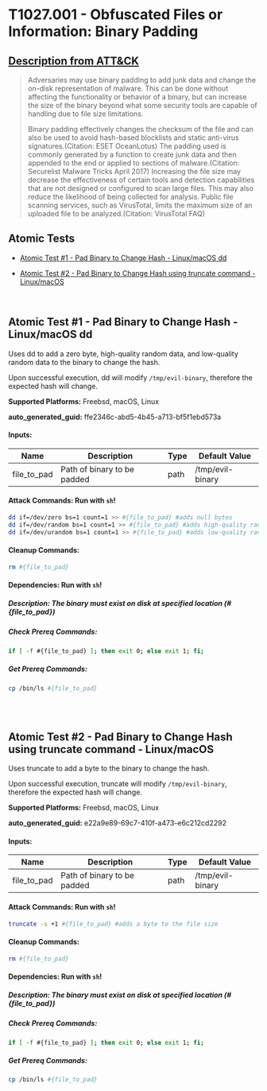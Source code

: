 # T1027.001 - Obfuscated Files or Information: Binary Padding
## [Description from ATT&CK](https://attack.mitre.org/techniques/T1027/001)
<blockquote>Adversaries may use binary padding to add junk data and change the on-disk representation of malware. This can be done without affecting the functionality or behavior of a binary, but can increase the size of the binary beyond what some security tools are capable of handling due to file size limitations. 

Binary padding effectively changes the checksum of the file and can also be used to avoid hash-based blocklists and static anti-virus signatures.(Citation: ESET OceanLotus) The padding used is commonly generated by a function to create junk data and then appended to the end or applied to sections of malware.(Citation: Securelist Malware Tricks April 2017) Increasing the file size may decrease the effectiveness of certain tools and detection capabilities that are not designed or configured to scan large files. This may also reduce the likelihood of being collected for analysis. Public file scanning services, such as VirusTotal, limits the maximum size of an uploaded file to be analyzed.(Citation: VirusTotal FAQ) </blockquote>

## Atomic Tests

- [Atomic Test #1 - Pad Binary to Change Hash - Linux/macOS dd](#atomic-test-1---pad-binary-to-change-hash---linuxmacos-dd)

- [Atomic Test #2 - Pad Binary to Change Hash using truncate command - Linux/macOS](#atomic-test-2---pad-binary-to-change-hash-using-truncate-command---linuxmacos)


<br/>

## Atomic Test #1 - Pad Binary to Change Hash - Linux/macOS dd
Uses dd to add a zero byte, high-quality random data, and low-quality random data to the binary to change the hash.

Upon successful execution, dd will modify `/tmp/evil-binary`, therefore the expected hash will change.

**Supported Platforms:** Freebsd, macOS, Linux


**auto_generated_guid:** ffe2346c-abd5-4b45-a713-bf5f1ebd573a





#### Inputs:
| Name | Description | Type | Default Value |
|------|-------------|------|---------------|
| file_to_pad | Path of binary to be padded | path | /tmp/evil-binary|


#### Attack Commands: Run with `sh`! 


```sh
dd if=/dev/zero bs=1 count=1 >> #{file_to_pad} #adds null bytes
dd if=/dev/random bs=1 count=1 >> #{file_to_pad} #adds high-quality random data
dd if=/dev/urandom bs=1 count=1 >> #{file_to_pad} #adds low-quality random data
```

#### Cleanup Commands:
```sh
rm #{file_to_pad}
```



#### Dependencies:  Run with `sh`!
##### Description: The binary must exist on disk at specified location (#{file_to_pad})
##### Check Prereq Commands:
```sh
if [ -f #{file_to_pad} ]; then exit 0; else exit 1; fi;
```
##### Get Prereq Commands:
```sh
cp /bin/ls #{file_to_pad}
```




<br/>
<br/>

## Atomic Test #2 - Pad Binary to Change Hash using truncate command - Linux/macOS
Uses truncate to add a byte to the binary to change the hash.

Upon successful execution, truncate will modify `/tmp/evil-binary`, therefore the expected hash will change.

**Supported Platforms:** Freebsd, macOS, Linux


**auto_generated_guid:** e22a9e89-69c7-410f-a473-e6c212cd2292





#### Inputs:
| Name | Description | Type | Default Value |
|------|-------------|------|---------------|
| file_to_pad | Path of binary to be padded | path | /tmp/evil-binary|


#### Attack Commands: Run with `sh`! 


```sh
truncate -s +1 #{file_to_pad} #adds a byte to the file size
```

#### Cleanup Commands:
```sh
rm #{file_to_pad}
```



#### Dependencies:  Run with `sh`!
##### Description: The binary must exist on disk at specified location (#{file_to_pad})
##### Check Prereq Commands:
```sh
if [ -f #{file_to_pad} ]; then exit 0; else exit 1; fi;
```
##### Get Prereq Commands:
```sh
cp /bin/ls #{file_to_pad}
```




<br/>

